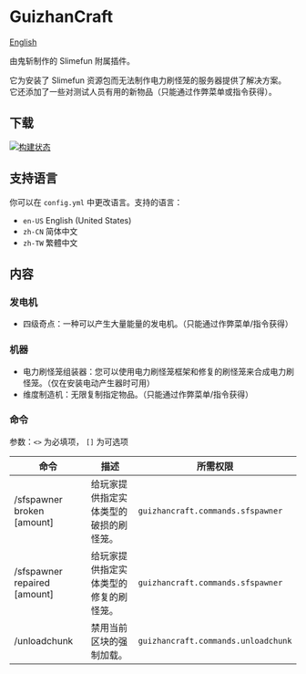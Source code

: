 # GuizhanCraft

[English](./README.md)

由鬼斩制作的 Slimefun 附属插件。

它为安装了 Slimefun 资源包而无法制作电力刷怪笼的服务器提供了解决方案。  
它还添加了一些对测试人员有用的新物品（只能通过作弊菜单或指令获得）。

## 下载

[![构建状态](https://builds.guizhanss.com/ybw0014/GuizhanCraft/master/badge.svg)](https://builds.guizhanss.com/ybw0014/GuizhanCraft/master)

## 支持语言

你可以在 `config.yml` 中更改语言。支持的语言：

- `en-US` English (United States)
- `zh-CN` 简体中文
- `zh-TW` 繁體中文

## 内容

### 发电机

- 四级奇点：一种可以产生大量能量的发电机。（只能通过作弊菜单/指令获得）

### 机器

- 电力刷怪笼组装器：您可以使用电力刷怪笼框架和修复的刷怪笼来合成电力刷怪笼。（仅在安装电动产生器时可用）
- 维度制造机：无限复制指定物品。（只能通过作弊菜单/指令获得）

### 命令

参数：`<>` 为必填项， `[]` 为可选项

| 命令                                                 | 描述                  | 所需权限                                |
|----------------------------------------------------|---------------------|-------------------------------------|
| /sfspawner broken <player> <entityType> [amount]   | 给玩家提供指定实体类型的破损的刷怪笼。 | `guizhancraft.commands.sfspawner`   |
| /sfspawner repaired <player> <entityType> [amount] | 给玩家提供指定实体类型的修复的刷怪笼。 | `guizhancraft.commands.sfspawner`   |
| /unloadchunk                                       | 禁用当前区块的强制加载。        | `guizhancraft.commands.unloadchunk` |
